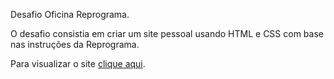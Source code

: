 Desafio Oficina Reprograma.

O desafio consistia em criar um site pessoal usando HTML e CSS com base nas instruções da Reprograma.

Para visualizar o site <a href="https://primeirosite-jumara.netlify.app/" target="blank">clique aqui<a/>.
